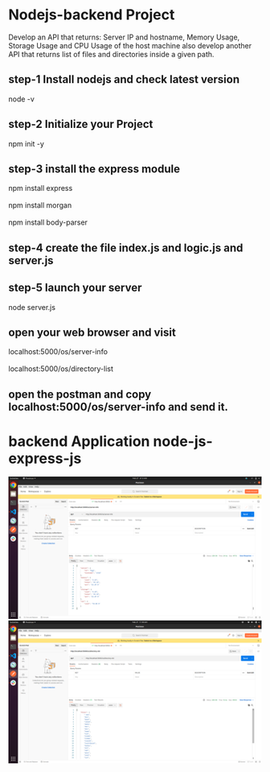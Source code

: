 # Nodejs-backend Project

Develop an API that returns: Server IP and hostname, Memory Usage, Storage Usage and CPU Usage of the host machine
also develop another API that returns list of files and directories inside a given path.

## step-1 Install nodejs and check latest version

node -v

## step-2 Initialize your Project

npm init -y

## step-3 install the express module

npm install express <br></br>
npm install morgan <br></br>
npm install body-parser

## step-4 create the file index.js and logic.js and server.js

## step-5 launch your server

node server.js

## open your web browser and visit

localhost:5000/os/server-info <br> </br>
localhost:5000/os/directory-list

## open the postman and copy localhost:5000/os/server-info and send it.

# backend Application node-js-express-js

![](screenshots/1.png)
![](screenshots/2.png)
